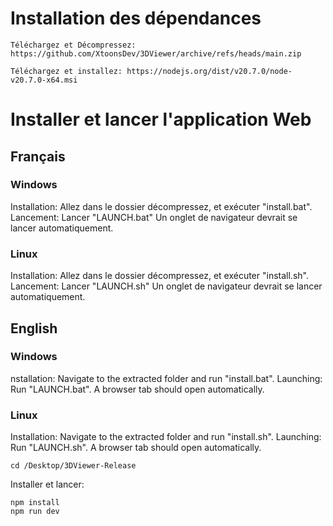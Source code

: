 # Installation des dépendances
```
Téléchargez et Décompressez: https://github.com/XtoonsDev/3DViewer/archive/refs/heads/main.zip
```

```
Téléchargez et installez: https://nodejs.org/dist/v20.7.0/node-v20.7.0-x64.msi
```

# Installer et lancer l'application Web

## Français

### Windows
Installation: Allez dans le dossier décompressez, et exécuter "install.bat".
Lancement: Lancer "LAUNCH.bat"
Un onglet de navigateur devrait se lancer automatiquement.

### Linux
Installation: Allez dans le dossier décompressez, et exécuter "install.sh".
Lancement: Lancer "LAUNCH.sh"
Un onglet de navigateur devrait se lancer automatiquement.

## English

### Windows
nstallation: Navigate to the extracted folder and run "install.bat".
Launching: Run "LAUNCH.bat".
A browser tab should open automatically.

### Linux
Installation: Navigate to the extracted folder and run "install.sh".
Launching: Run "LAUNCH.sh".
A browser tab should open automatically.

```
cd /Desktop/3DViewer-Release
```
Installer et lancer:
```
npm install
npm run dev
```


